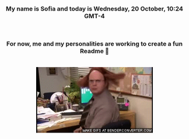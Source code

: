 


<div align="center">
<h3 >My name is Sofia and today is Wednesday, 20 October, 10:24 GMT-4</h3><br>
<h3 >For now, me and my personalities are working to create a fun Readme 👋
</h3><br>
<img src='img/dwight.gif' alt='working...'/>
</div>

